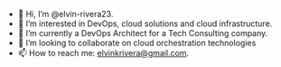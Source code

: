 - 👋 Hi, I’m @elvin-rivera23.
- 👀 I’m interested in DevOps, cloud solutions and cloud infrastructure.
- 🌱 I’m currently a DevOps Architect for a Tech Consulting company.
- 🤝 I’m looking to collaborate on cloud orchestration technologies
- 📫 How to reach me: elvinkrivera@gmail.com.

<!---
elvin-rivera23/elvin-rivera23 is a ✨ special ✨ repository because its `README.md` (this file) appears on your GitHub profile.
You can click the Preview link to take a look at your changes.
--->
